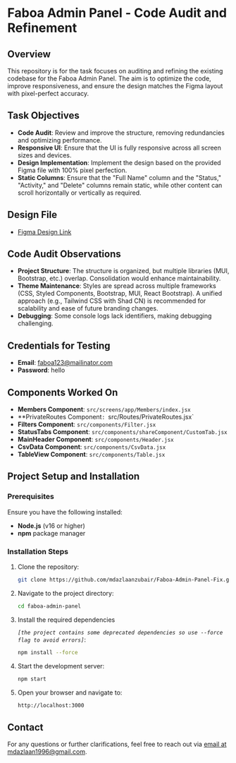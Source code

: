 # Faboa Admin Panel - Code Audit and Refinement

## Overview

This repository is for the task focuses on auditing and refining the existing codebase for the Faboa Admin Panel. The aim is to optimize the code, improve responsiveness, and ensure the design matches the Figma layout with pixel-perfect accuracy.

## Task Objectives

- **Code Audit**: Review and improve the structure, removing redundancies and optimizing performance.
- **Responsive UI**: Ensure that the UI is fully responsive across all screen sizes and devices.
- **Design Implementation**: Implement the design based on the provided Figma file with 100% pixel perfection.
- **Static Columns**: Ensure that the "Full Name" column and the "Status," "Activity," and "Delete" columns remain static, while other content can scroll horizontally or vertically as required.

## Design File

- [Figma Design Link](https://www.figma.com/design/KG7dohmyexLIiWCJU4vxAt/Faboa-Admin-Panel---Test?node-id=1-7092&t=C4PjcSWqfGuvhQn3-1)

## Code Audit Observations

- **Project Structure**: The structure is organized, but multiple libraries (MUI, Bootstrap, etc.) overlap. Consolidation would enhance maintainability.
- **Theme Maintenance**: Styles are spread across multiple frameworks (CSS, Styled Components, Bootstrap, MUI, React Bootstrap). A unified approach (e.g., Tailwind CSS with Shad CN) is recommended for scalability and ease of future branding changes.
- **Debugging**: Some console logs lack identifiers, making debugging challenging.

## Credentials for Testing

- **Email**: faboa123@mailinator.com
- **Password**: hello

## Components Worked On

- **Members Component**: `src/screens/app/Members/index.jsx`
- **PrivateRoutes Component`: `src/Routes/PrivateRoutes.jsx`
- **Filters Component**: `src/components/Filter.jsx`
- **StatusTabs Component**: `src/components/shareComponent/CustomTab.jsx`
- **MainHeader Component**: `src/components/Header.jsx`
- **CsvData Component**: `src/components/CsvData.jsx`
- **TableView Component**: `src/components/Table.jsx`

## Project Setup and Installation

### Prerequisites

Ensure you have the following installed:

- **Node.js** (v16 or higher)
- **npm** package manager

### Installation Steps

1. Clone the repository:

   ```bash
   git clone https://github.com/mdazlaanzubair/Faboa-Admin-Panel-Fix.git
   ```

2. Navigate to the project directory:

   ```bash
   cd faboa-admin-panel
   ```

3. Install the required dependencies

    *`[the project contains some deprecated dependencies so use --force flag to avoid errors]`*:

   ```bash
   npm install --force
   ```

4. Start the development server:

   ```bash
   npm start
   ```

5. Open your browser and navigate to:
   ```bash
   http://localhost:3000
   ```

## Contact
For any questions or further clarifications, feel free to reach out via [email at mdazlaan1996@gmail.com](mailto:mdazlaan1996@gmail.com).
